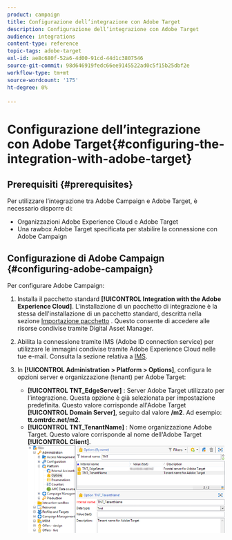 ```yaml
---
product: campaign
title: Configurazione dell’integrazione con Adobe Target
description: Configurazione dell’integrazione con Adobe Target
audience: integrations
content-type: reference
topic-tags: adobe-target
exl-id: ae8c680f-52a6-4d00-91cd-44d1c3807546
source-git-commit: 98d646919fedc66ee9145522ad0c5f15b25dbf2e
workflow-type: tm+mt
source-wordcount: '175'
ht-degree: 0%

---
```


# Configurazione dell’integrazione con Adobe Target{#configuring-the-integration-with-adobe-target}

## Prerequisiti {#prerequisites}

Per utilizzare l’integrazione tra Adobe Campaign e Adobe Target, è necessario disporre di:

* Organizzazioni Adobe Experience Cloud e Adobe Target
* Una rawbox Adobe Target specificata per stabilire la connessione con Adobe Campaign

## Configurazione di Adobe Campaign {#configuring-adobe-campaign}

Per configurare Adobe Campaign:

1. Installa il pacchetto standard **[!UICONTROL Integration with the Adobe Experience Cloud]**. L&#39;installazione di un pacchetto di integrazione è la stessa dell&#39;installazione di un pacchetto standard, descritta nella sezione [Importazione pacchetto](../../platform/using/working-with-data-packages.md#importing-packages) . Questo consente di accedere alle risorse condivise tramite Digital Asset Manager.
1. Abilita la connessione tramite IMS (Adobe ID connection service) per utilizzare le immagini condivise tramite Adobe Experience Cloud nelle tue e-mail. Consulta la sezione relativa a [IMS](../../integrations/using/about-adobe-id.md).
1. In **[!UICONTROL Administration > Platform > Options]**, configura le opzioni server e organizzazione (tenant) per Adobe Target:

   * **[!UICONTROL TNT_EdgeServer]** : Server Adobe Target utilizzato per l’integrazione. Questa opzione è già selezionata per impostazione predefinita. Questo valore corrisponde all&#39;Adobe Target **[!UICONTROL Domain Server]**, seguito dal valore **/m2**. Ad esempio: **tt.omtrdc.net/m2**.
   * **[!UICONTROL TNT_TenantName]** : Nome organizzazione Adobe Target. Questo valore corrisponde al nome dell&#39;Adobe Target **[!UICONTROL Client]**.
   ![](assets/tar_options.png)
